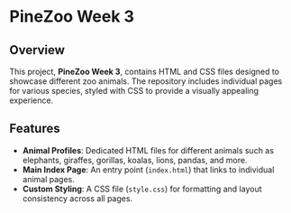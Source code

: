 # PineZoo Week 3

## Overview
This project, **PineZoo Week 3**, contains HTML and CSS files designed to showcase different zoo animals. The repository includes individual pages for various species, styled with CSS to provide a visually appealing experience.

## Features
- **Animal Profiles**: Dedicated HTML files for different animals such as elephants, giraffes, gorillas, koalas, lions, pandas, and more.
- **Main Index Page**: An entry point (`index.html`) that links to individual animal pages.
- **Custom Styling**: A CSS file (`style.css`) for formatting and layout consistency across all pages.

